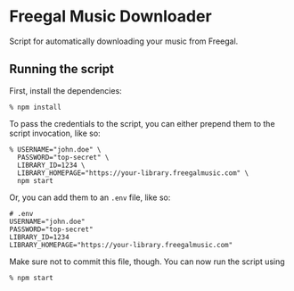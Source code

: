 # Freegal Music Downloader

Script for automatically downloading your music from Freegal.

## Running the script

First, install the dependencies:

    % npm install

To pass the credentials to the script, you can either prepend them to the script invocation, like so:

    % USERNAME="john.doe" \
      PASSWORD="top-secret" \
      LIBRARY_ID=1234 \
      LIBRARY_HOMEPAGE="https://your-library.freegalmusic.com" \
      npm start

Or, you can add them to an `.env` file, like so:

```
# .env
USERNAME="john.doe"
PASSWORD="top-secret"
LIBRARY_ID=1234
LIBRARY_HOMEPAGE="https://your-library.freegalmusic.com"
```

Make sure not to commit this file, though. You can now run the script using

    % npm start